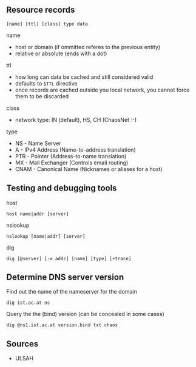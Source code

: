 Resource records
----------------

    [name] [ttl] [class] type data
    
name

* host or domain (if ommitted referes to the previous entity)
* relative or absolute (ends with a dot)

ttl

* how long can data be cached and still considered valid
* defaults to `$TTL` directive
* once records are cached outside you local network, you cannot force them to be discarded

class

* network type: IN (default), HS, CH (ChaosNet :-)

type

* NS - Name Server
* A - IPv4 Address (Name-to-address translation)
* PTR - Pointer (Address-to-name translation)
* MX - Mail Exchanger (Controls email routing)
* CNAM - Canonical Name (Nicknames or aliases for a host)

Testing and debugging tools
---------------------------

host

    host name|addr [server]
    
nslookup

    nslookup [name|addr] [server]

dig

    dig [@server] [-x addr] [name] [type] [+trace]
    
Determine DNS server version
----------------------------

Find out the name of the nameserver for the domain

    dig ist.ac.at ns
    
Query the the (bind) version (can be concealed in some cases)

    dig @ns1.ist.ac.at version.bind txt chaos

Sources
-------

* ULSAH


